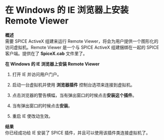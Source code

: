 # 在 Windows 的 IE 浏览器上安装 Remote Viewer

**概述**<br/>
需要 SPICE ActiveX 组建来运行 Remote Viewer，将会为用户提供一个图形化的访问虚拟机。Remote Viewer 是一个与 SPICE ActiveX 组建捆绑在一起的 SPICE 客户端。提供在了 **SpiceX.cab** 文件里了。


**在 Windows 的 IE 浏览器上安装 Remote Viewer**

1. 打开 IE 并访问用户门户。

2. 启动一台虚拟机并使用 **浏览器插件** 控制台选项来连接到虚拟机。

3. 点击浏览器的警告横幅，当有弹出窗口的时候点击**安装这个插件**。

4. 当有弹出窗口的时候点击**安装**。

5. 重启 IE 使改动生效。


**结果**<br/>
你已经成功给 IE 安装了 SPICE 插件，并且可以使用该插件类连接虚拟机了。
